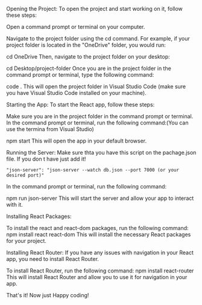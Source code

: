 Opening the Project:
To open the project and start working on it, follow these steps:

Open a command prompt or terminal on your computer.

Navigate to the project folder using the cd command. For example, if your project folder is located in the "OneDrive" folder, you would run:

cd OneDrive
Then, navigate to the project folder on your desktop:

cd Desktop/project-folder
Once you are in the project folder in the command prompt or terminal, type the following command:

code .
This will open the project folder in Visual Studio Code (make sure you have Visual Studio Code installed on your machine).

Starting the App:
To start the React app, follow these steps:

Make sure you are in the project folder in the command prompt or terminal.
In the command prompt or terminal, run the following command:(You can use the termina from Visual Studio)

npm start
This will open the app in your default browser.

Running the Server:
Make sure thta you have this script on the pachage.json file. If you don t have just add it!

    "json-server": "json-server --watch db.json --port 7000 (or your desired port)"

In the command prompt or terminal, run the following command:

npm run json-server
This will start the server and allow your app to interact with it.


Installing React Packages:

To install the react and react-dom packages, run the following command:
npm install react react-dom
This will install the necessary React packages for your project.


Installing React Router:
If you have any issues with navigation in your React app, you need to install React Router.

To install React Router, run the following command:
npm install react-router
This will install React Router and allow you to use it for navigation in your app.

That's it! Now just Happy coding!